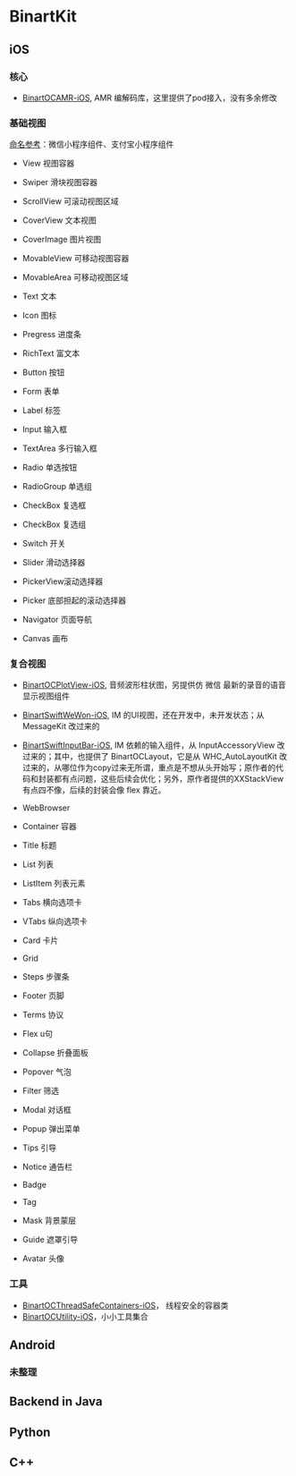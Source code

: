 # BinartKit


## iOS

### 核心

- [BinartOCAMR-iOS](https://github.com/fallending/BinartOCAMR-iOS), AMR 编解码库，这里提供了pod接入，没有多余修改

### 基础视图

[命名参考]()：微信小程序组件、支付宝小程序组件

- View 视图容器
- Swiper 滑块视图容器
- ScrollView 可滚动视图区域
- CoverView 文本视图
- CoverImage 图片视图
- MovableView 可移动视图容器
- MovableArea 可移动视图区域

- Text 文本
- Icon 图标
- Pregress 进度条
- RichText 富文本

- Button 按钮
- Form 表单
- Label 标签
- Input 输入框 
- TextArea 多行输入框
- Radio 单选按钮
- RadioGroup 单选组
- CheckBox 复选框
- CheckBox 复选组
- Switch 开关
- Slider 滑动选择器
- PickerView滚动选择器
- Picker 底部担起的滚动选择器

- Navigator 页面导航

- Canvas 画布

### 复合视图

- [BinartOCPlotView-iOS](https://github.com/fallending/BinartOCPlotView-iOS), 音频波形柱状图，另提供仿 微信 最新的录音的语音显示视图组件
- [BinartSwiftWeWon-iOS](https://github.com/fallending/BinartSwiftWeWon-iOS), IM 的UI视图，还在开发中，未开发状态；从 MessageKit 改过来的
- [BinartSwiftInputBar-iOS](https://github.com/fallending/BinartSwiftInputBar-iOS), IM 依赖的输入组件，从 InputAccessoryView 改过来的；其中，也提供了 BinartOCLayout，它是从 WHC_AutoLayoutKit 改过来的，从哪位作为copy过来无所谓，重点是不想从头开始写；原作者的代码和封装都有点问题，这些后续会优化；另外，原作者提供的XXStackView有点四不像，后续的封装会像 flex 靠近。

- WebBrowser

- Container 容器
- Title 标题
- List 列表
- ListItem 列表元素
- Tabs 横向选项卡
- VTabs 纵向选项卡
- Card 卡片
- Grid
- Steps 步骤条
- Footer 页脚
- Terms 协议
- Flex u句
- Collapse 折叠面板

- Popover 气泡
- Filter 筛选
- Modal 对话框
- Popup 弹出菜单

- Tips 引导
- Notice 通告栏
- Badge
- Tag
- Mask 背景蒙层
- Guide 遮罩引导
- Avatar 头像

### 工具

- [BinartOCThreadSafeContainers-iOS](https://github.com/fallending/BinartOCThreadSafeContainers-iOS)， 线程安全的容器类
- [BinartOCUtility-iOS](https://github.com/fallending/BinartOCUtility-iOS)，小小工具集合

## Android


### 未整理



## Backend in Java



## Python


## C++

